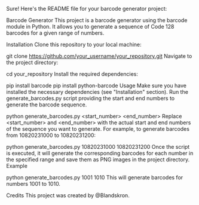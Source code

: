 Sure! Here's the README file for your barcode generator project:

Barcode Generator
This project is a barcode generator using the barcode module in Python. It allows you to generate a sequence of Code 128 barcodes for a given range of numbers.

Installation
Clone this repository to your local machine:

git clone https://github.com/your_username/your_repository.git
Navigate to the project directory:

cd your_repository
Install the required dependencies:

pip install barcode
pip install python-barcode
Usage
Make sure you have installed the necessary dependencies (see "Installation" section).
Run the generate_barcodes.py script providing the start and end numbers to generate the barcode sequence.

python generate_barcodes.py <start_number> <end_number>
Replace <start_number> and <end_number> with the actual start and end numbers of the sequence you want to generate. For example, to generate barcodes from 10820231000 to 10820231200:

python generate_barcodes.py 10820231000 10820231200
Once the script is executed, it will generate the corresponding barcodes for each number in the specified range and save them as PNG images in the project directory.
Example

python generate_barcodes.py 1001 1010
This will generate barcodes for numbers 1001 to 1010.

Credits
This project was created by @Blandskron.
